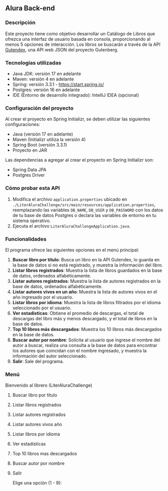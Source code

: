 ## Alura Back-end

### Descripción
Este proyecto tiene como objetivo desarrollar un Catálogo de Libros que ofrezca una interfaz de usuario basada en consola, proporcionando al menos 5 opciones de interacción. Los libros se buscarán a través de la API [Gutendex](https://gutendex.com), una API web JSON del proyecto Gutenberg.

### Tecnologías utilizadas
- Java JDK: versión 17 en adelante
- Maven: versión 4 en adelante
- Spring: versión 3.3.1 - https://start.spring.io/
- Postgres: versión 16 en adelante
- IDE (Entorno de desarrollo integrado): IntelliJ IDEA (opcional)

### Configuración del proyecto
Al crear el proyecto en Spring Initializr, se deben utilizar las siguientes configuraciones:
- Java (versión 17 en adelante)
- Maven (Initializr utiliza la versión 4)
- Spring Boot (versión 3.3.1)
- Proyecto en JAR

Las dependencias a agregar al crear el proyecto en Spring Initializr son:
- Spring Data JPA
- Postgres Driver

### Cómo probar esta API
1. Modifica el archivo `application.properties` ubicado en `./LiterAluraChallenge/src/main/resources/application.properties`, reemplazando las variables `DB_NAME`, `DB_USER` y `DB_PASSWORD` con los datos de tu base de datos Postgres o declara las variables de entorno en tu sistema operativo.
2. Ejecuta el archivo `LiterAluraChallengeApplication.java`.

### Funcionalidades
El programa ofrece las siguientes opciones en el menú principal:

1. **Buscar libro por título**: Busca un libro en la API Gutendex, lo guarda en la base de datos si no está registrado, y muestra la información del libro.
2. **Listar libros registrados**: Muestra la lista de libros guardados en la base de datos, ordenados alfabéticamente.
3. **Listar autores registrados**: Muestra la lista de autores registrados en la base de datos, ordenados alfabéticamente.
4. **Listar autores vivos en un año**: Muestra la lista de autores vivos en el año ingresado por el usuario.
5. **Listar libros por idioma**: Muestra la lista de libros filtrados por el idioma seleccionado por el usuario.
6. **Ver estadísticas**: Obtiene el promedio de descargas, el total de descargas del libro más y menos descargado, y el total de libros en la base de datos.
7. **Top 10 libros más descargados**: Muestra los 10 libros más descargados en la base de datos.
8. **Buscar autor por nombre**: Solicita al usuario que ingrese el nombre del autor a buscar, realiza una consulta a la base de datos para encontrar los autores que coincidan con el nombre ingresado, y muestra la información del autor seleccionado.
9. **Salir**: Sale del programa.

### Menú

Bienvenido al librero (LiterAluraChallenge)
1. Buscar libro por título
2. Listar libros registrados
3. Listar autores registrados
4. Listar autores vivos año
5. Listar libros por idioma
6. Ver estadísticas
7. Top 10 libros mas descargados
8. Buscar autor por nombre
9. Salir


   Elige una opción (1 - 9):